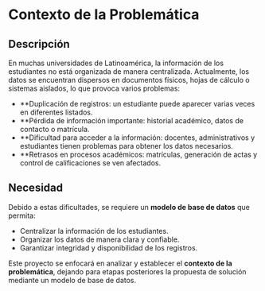 # Contexto de la Problemática

## Descripción

En muchas universidades de Latinoamérica, la información de los estudiantes no está organizada de manera centralizada. Actualmente, los datos se encuentran dispersos en documentos físicos, hojas de cálculo o sistemas aislados, lo que provoca varios problemas:

- **Duplicación de registros: un estudiante puede aparecer varias veces en diferentes listados.  
- **Pérdida de información importante: historial académico, datos de contacto o matrícula.  
- **Dificultad para acceder a la información: docentes, administrativos y estudiantes tienen problemas para obtener los datos necesarios.  
- **Retrasos en procesos académicos: matrículas, generación de actas y control de calificaciones se ven afectados.

## Necesidad

Debido a estas dificultades, se requiere un **modelo de base de datos** que permita:

- Centralizar la información de los estudiantes.  
- Organizar los datos de manera clara y confiable.  
- Garantizar integridad y disponibilidad de los registros.  

Este proyecto se enfocará en analizar y establecer el **contexto de la problemática**, dejando para etapas posteriores la propuesta de solución mediante un modelo de base de datos.
